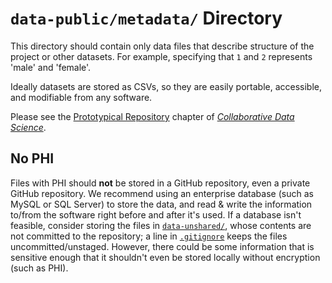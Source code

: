 `data-public/metadata/` Directory
=========

This directory should contain only data files that describe structure of the project or other datasets.  For example, specifying that `1` and `2` represents 'male' and 'female'.

Ideally datasets are stored as CSVs, so they are easily portable, accessible, and modifiable from any software.

Please see the [Prototypical Repository](https://ouhscbbmc.github.io/data-science-practices-1/repo-prototype.html) chapter of [*Collaborative Data Science*](https://ouhscbbmc.github.io/data-science-practices-1).

No PHI
---------

Files with PHI should **not** be stored in a GitHub repository, even a private GitHub repository.  We recommend using an enterprise database (such as MySQL or SQL Server) to store the data, and read & write the information to/from the software right before and after it's used.  If a database isn't feasible, consider storing the files in [`data-unshared/`](../../data-unshared/), whose contents are not committed to the repository; a line in [`.gitignore`](../../.gitignore) keeps the files uncommitted/unstaged.  However, there could be some information that is sensitive enough that it shouldn't even be stored locally without encryption (such as PHI).
